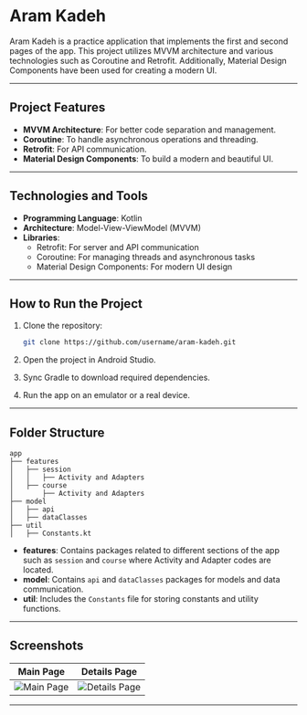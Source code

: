 # Aram Kadeh

Aram Kadeh is a practice application that implements the first and second pages of the app. This project utilizes MVVM architecture and various technologies such as Coroutine and Retrofit. Additionally, Material Design Components have been used for creating a modern UI.

---

## Project Features

- **MVVM Architecture**: For better code separation and management.
- **Coroutine**: To handle asynchronous operations and threading.
- **Retrofit**: For API communication.
- **Material Design Components**: To build a modern and beautiful UI.

---

## Technologies and Tools

- **Programming Language**: Kotlin
- **Architecture**: Model-View-ViewModel (MVVM)
- **Libraries**:
  - Retrofit: For server and API communication
  - Coroutine: For managing threads and asynchronous tasks
  - Material Design Components: For modern UI design

---

## How to Run the Project

1. Clone the repository:
   ```bash
   git clone https://github.com/username/aram-kadeh.git
   ```

2. Open the project in Android Studio.
3. Sync Gradle to download required dependencies.
4. Run the app on an emulator or a real device.

---

## Folder Structure

```
app
├── features
│   ├── session
│   │   ├── Activity and Adapters
│   ├── course
│       ├── Activity and Adapters
├── model
│   ├── api
│   ├── dataClasses
├── util
│   ├── Constants.kt
```

- **features**: Contains packages related to different sections of the app such as `session` and `course` where Activity and Adapter codes are located.
- **model**: Contains `api` and `dataClasses` packages for models and data communication.
- **util**: Includes the `Constants` file for storing constants and utility functions.

---

## Screenshots

| Main Page | Details Page |
|-----------|--------------|
| ![Main Page](./assets/aram1.jpg) | ![Details Page](./assets/aram2.jpg) |

---

